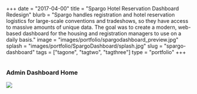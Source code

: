 +++ 
date = "2017-04-00"
title = "Spargo Hotel Reservation Dashboard Redesign"
blurb = "Spargo handles registration and hotel reservation logistics for large-scale conventions and tradeshows, so they have access to massive amounts of unique data. The goal was to create a modern, web-based dashboard for the housing and registration managers to use on a daily basis."
image = "images/portfolio/spargodashboard_preview.jpg"
splash = "images/portfolio/SpargoDashboard/splash.jpg"
slug = "spargo-dashboard" 
tags = ["tagone", "tagtwo", "tagthree"]
type = "portfolio"
+++

<div class="row">
    <div class="eight columns offset-by-two">
        <h3>Admin Dashboard Home</h3>
    </div>
</div>
<img src="images/portfolio/SpargoDashboard/JEMSAdmin.jpg" class="portfolio-image" />